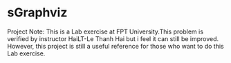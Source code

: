 # sGraphviz

Project Note: This is a Lab exercise at FPT University.This problem is verified by instructor HaiLT-Le Thanh Hai but i feel it can still be improved. However, this project is still a useful reference for those who want to do this Lab exercise.
